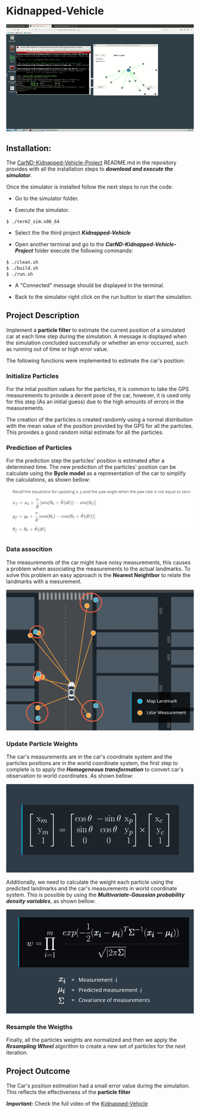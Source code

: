 # Kidnapped-Vehicle

![](GIF/particle_filter.gif)

## Installation:

The [CarND-Kidnapped-Vehicle-Project](https://github.com/AndresGarciaEscalante/Kidnapped-Vehicle/tree/master/CarND-Kidnapped-Vehicle-Project) README.md in the repository provides with all the installation steps to ***download and execute the simulator***. 

Once the simulator is installed follow the next steps to run the code:

* Go to the simulator folder.

* Execute the simulator.

```
$ ./term2_sim.x86_64
```

* Select the the third project ***Kidnapped-Vehicle***

* Open another terminal and go to the ***CarND-Kidnapped-Vehicle-Project*** folder execute the following commands:

```
$ ./clean.sh
$ ./build.sh
$ ./run.sh
```

* A "Connected" message should be displayed in the terminal.

* Back to the simulator right click on the run button to start the simulation. 

## Project Description
Implement a **particle filter** to estimate the current position of a simulated car at each time step during the simulation. A message is displayed when the simulation concluded successfully or whether an error occurred, such as running out of time or high error value. 

The following functions were implemented to estimate the car's position:

### Initialize Particles

For the intial position values for the particles, it is common to take the GPS measurements to provide a decent pose of the car, however, it is used only for this step (As an initial guess) due to the high amounts of errors in the measurements. 

The creation of the particles is created randomly using a normal distribution with the mean value of the position provided by the GPS for all the particles. This provides a good random initial estimate for all the particles.

### Prediction of Particles 

For the prediction step the particles' position is estimated after a determined time. The new prediction of the particles' position can be calculate using the **Bycle model** as a representation of the car to simplify the calculations, as shown bellow:

![](images/motion_equations.png)

### Data assocition

The measurements of the car might have noisy measurements, this causes a problem when associating the measurements to the actual landmarks. To solve this problem an easy approach is the **Nearest Neightbor** to relate the landmarks with a mesurement.  

![](images/nearest_neightbor.png)

### Update Particle Weights

The car's measurements are in the car's coordinate system and the particles positions are in the world coordinate system, the first step to complete is to apply the ***Homogeneous transformation*** to convert car's observation to world coordinates. As shown bellow:

![](images/Homegenous.png)

Additionally, we need to calculate the weight each particle using the predicted landmarks and the car's measurements in world coordinate system. This is possible by using the ***Multivariate-Gaussian probability density variables***, as shown bellow:

![](images/Multivariate_Gaussian.png)

### Resample the Weigths 

Finally, all the particles weights are normalized and then we apply the ***Resampling Wheel*** algorithm to create a new set of particles for the next iteration.

## Project Outcome
The Car's position estimation had a small error value during the simulation. This reflects the effectiveness of the **particle filter** 

***Important:*** Check the full video of the [Kidnapped-Vehicle](https://youtu.be/f5AMzzcILdo)
